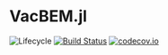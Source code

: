 # VacBEM.jl

![Lifecycle](https://img.shields.io/badge/lifecycle-experimental-orange.svg)<!--
![Lifecycle](https://img.shields.io/badge/lifecycle-maturing-blue.svg)
![Lifecycle](https://img.shields.io/badge/lifecycle-stable-green.svg)
![Lifecycle](https://img.shields.io/badge/lifecycle-retired-orange.svg)
![Lifecycle](https://img.shields.io/badge/lifecycle-archived-red.svg)
![Lifecycle](https://img.shields.io/badge/lifecycle-dormant-blue.svg) -->
[![Build Status](https://travis-ci.com/blaise-faugeras/VacBEM.jl.svg?branch=master)](https://travis-ci.com/blaise-faugeras/VacBEM.jl)
[![codecov.io](http://codecov.io/github/blaise-faugeras/VacBEM.jl/coverage.svg?branch=master)](http://codecov.io/github/blaise-faugeras/VacBEM.jl?branch=master)
